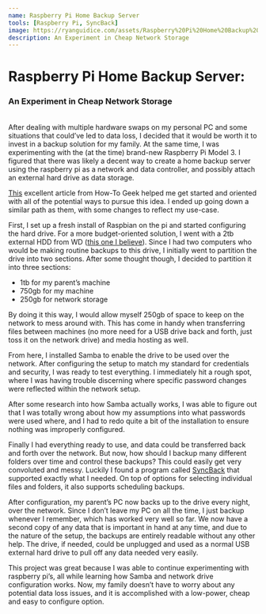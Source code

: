 ```yaml
---
name: Raspberry Pi Home Backup Server
tools: [Raspberry Pi, SyncBack]
image: https://ryanguidice.com/assets/Raspberry%20Pi%20Home%20Backup%20Server.PNG
description: An Experiment in Cheap Network Storage
---
```

# Raspberry Pi Home Backup Server:
### An Experiment in Cheap Network Storage
<br>
After dealing with multiple hardware swaps on my personal PC and some situations that could’ve led to data loss, I decided that it would be worth it to invest in a backup solution for my family. At the same time, I was experimenting with the (at the time) brand-new Raspberry Pi Model 3. I figured that there was likely a decent way to create a home backup server using the raspberry pi as a network and data controller, and possibly attach an external hard drive as data storage.

[This](https://www.howtogeek.com/139433/how-to-turn-a-raspberry-pi-into-a-low-power-network-storage-device/) excellent article from How-To Geek helped me get started and oriented with all of the potential ways to pursue this idea. I ended up going down a similar path as them, with some changes to reflect my use-case.

First, I set up a fresh install of Raspbian on the pi and started configuring the hard drive. For a more budget-oriented solution, I went with a 2tb external HDD from WD ([this one I believe](https://www.2brightsparks.com/freeware/freeware-hub.html)). Since I had two computers who would be making routine backups to this drive, I initially went to partition the drive into two sections. After some thought though, I decided to partition it into three sections:

* 1tb for my parent’s machine
* 750gb for my machine
* 250gb for network storage

By doing it this way, I would allow myself 250gb of space to keep on the network to mess around with. This has come in handy when transferring files between machines (no more need for a USB drive back and forth, just toss it on the network drive) and media hosting as well.

From here, I installed Samba to enable the drive to be used over the network. After configuring the setup to match my standard for credentials and security, I was ready to test everything. I immediately hit a rough spot, where I was having trouble discerning where specific password changes were reflected within the network setup.

After some research into how Samba actually works, I was able to figure out that I was totally wrong about how my assumptions into what passwords were used where, and I had to redo quite a bit of the installation to ensure nothing was improperly configured.

Finally I had everything ready to use, and data could be transferred back and forth over the network. But now, how should I backup many different folders over time and control these backups? This could easily get very convoluted and messy. Luckily I found a program called [SyncBack](https://www.2brightsparks.com/freeware/freeware-hub.html) that supported exactly what I needed. On top of options for selecting individual files and folders, it also supports scheduling backups.

After configuration, my parent’s PC now backs up to the drive every night, over the network. Since I don’t leave my PC on all the time, I just backup whenever I remember, which has worked very well so far. We now have a second copy of any data that is important in hand at any time, and due to the nature of the setup, the backups are entirely readable without any other help. The drive, if needed, could be unplugged and used as a normal USB external hard drive to pull off any data needed very easily.

This project was great because I was able to continue experimenting with raspberry pi’s, all while learning how Samba and network drive configuration works. Now, my family doesn’t have to worry about any potential data loss issues, and it is accomplished with a low-power, cheap and easy to configure option.
